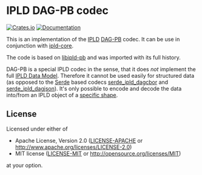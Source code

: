 IPLD DAG-PB codec
=================

[![Crates.io](https://img.shields.io/crates/v/ipld-dagpb.svg)](https://crates.io/crates/ipld-dagpb)
[![Documentation](https://docs.rs/ipld-dagpb/badge.svg)](https://docs.rs/ipld-dagpb)

This is an implementation of the [IPLD] [DAG-PB] codec. It can be use in conjunction with [ipld-core].

The code is based on [libipld-pb] and was imported with its full history.

DAG-PB is a special IPLD codec in the sense, that it does *not* implement the full [IPLD Data Model]. Therefore it cannot be used easily for structured data (as opposed to the [Serde] based codecs [serde_ipld_dagcbor] and [serde_ipld_dagjson]). It's only possible to encode and decode the data into/from an IPLD object of a [specific shape].


[IPLD]: https://ipld.io/
[DAG-PB]: https://ipld.io/specs/codecs/dag-pb/spec/
[ipld-core]: https://crates.io/crates/ipld-core
[libipld-pb]: https://crates.io/crates/libipld-pb
[IPLD Data Model]: https://ipld.io/docs/data-model/
[Serde]: https://github.com/serde-rs/serde
[serde_ipld_dagcbor]: https://crates.io/crates/serde_ipld_dagcbor
[serde_ipld_dagjson]: https://crates.io/crates/serde_ipld_dagjson
[specific shape]: https://ipld.io/specs/codecs/dag-pb/spec/#logical-format


License
-------

Licensed under either of

 * Apache License, Version 2.0 ([LICENSE-APACHE](LICENSE-APACHE) or http://www.apache.org/licenses/LICENSE-2.0)
 * MIT license ([LICENSE-MIT](LICENSE-MIT) or http://opensource.org/licenses/MIT)

at your option.
